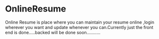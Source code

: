 # OnlineResume
Online Resume is place where you can maintain your resume online ,login wherever you want and update whenever you can.Currently  just the front end is done.....backed will be done soon...........
